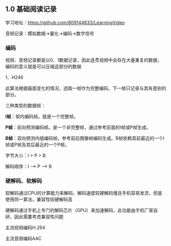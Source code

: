## 1.0 基础阅读记录

学习地址：https://github.com/809144633/LearningVideo

音频记录：模拟数据->量化->编码->数字信号

### 编码

视频、音频记录都是以0、1数据记录，因此连贯视频中会存在大量重复的数据，编码的意义就是可以压缩这部分的数据

1、H246

此算法根据画面变化的情况，选取一帧作为完整编码，下一帧只记录与其有差别的部分。

三种类型的数据帧：

**I帧**：帧内编码帧。就是一个完整帧。

**P帧**：前向预测编码帧。是一个非完整帧，通过参考前面的I帧或P帧生成。

**B帧**：双向预测内插编码帧。参考前后图像帧编码生成。B帧依赖其前最近的一个I帧或P帧及其后最近的一个P帧。

字节大小：I > P > B

解码顺序：I —> P —> B

### 硬解码、软解码

软解码通过CPU的计算能力来解码，解码速度较硬解码慢且手机容易发烫，但是使用同一算法，兼容性较硬解码高

硬解码通过手机上专门的解码芯片（GPU）来加速解码，此功能由手机厂家自研，因此需要考虑兼容性问题

主流视频编码H.264 

主流音频编码AAC

